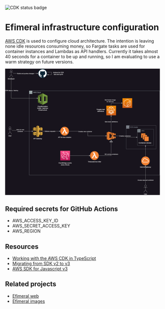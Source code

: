![CDK status badge](https://github.com/ariel17/efimeral-infra/actions/workflows/cdk.yml/badge.svg)

# Efimeral infrastructure configuration

[AWS CDK](https://aws.amazon.com/cdk/) is used to configure cloud architecture.
The intention is leaving none idle resources consuming money, so Fargate tasks
are used for container instances and Lambdas as API handlers. Currently it
takes almost 40 seconds for a container to be up and running, so I am evaluating
to use a warm strategy on future versions.

![Architecture diagram](./docs/architecture.png)

## Required secrets for GitHub Actions

* AWS_ACCESS_KEY_ID
* AWS_SECRET_ACCESS_KEY
* AWS_REGION

## Resources

* [Working with the AWS CDK in TypeScript](https://docs.aws.amazon.com/cdk/v2/guide/work-with-cdk-typescript.html)
* [Migrating from SDK v2 to v3](https://docs.aws.amazon.com/sdk-for-javascript/v3/developer-guide/migrating-to-v3.html)
* [AWS SDK for Javascript v3](https://docs.aws.amazon.com/AWSJavaScriptSDK/v3/latest/)

## Related projects

* [Efimeral web](https://github.com/ariel17/efimeral-web)
* [Efimeral images](https://github.com/ariel17/efimeral-images)
